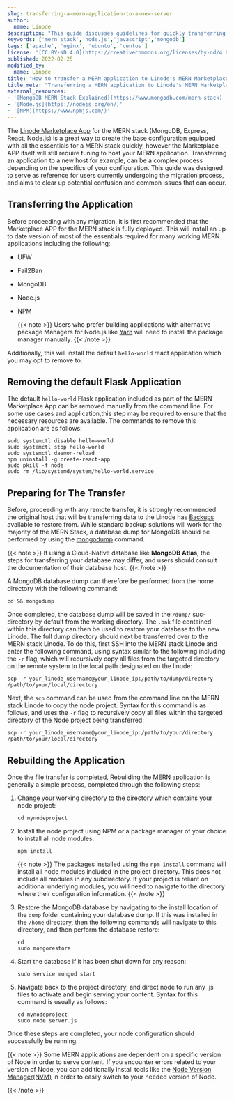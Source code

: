 ```yaml
---
slug: transferring-a-mern-application-to-a-new-server
author:
  name: Linode
description: "This guide discusses guidelines for quickly transferring a MERN stack application over to Linode built with Linode's Marketplace App."
keywords: ['mern stack','node.js','javascript','mongodb']
tags: ['apache', 'nginx', 'ubuntu', 'centos']
license: '[CC BY-ND 4.0](https://creativecommons.org/licenses/by-nd/4.0)'
published: 2022-02-25
modified_by:
  name: Linode
title: "How to transfer a MERN application to Linode's MERN Marketplace App"
title_meta: "Transferring a MERN application to Linode's MERN Marketplace App"
external_resources:
- '[MongoDB MERN Stack Explained](https://www.mongodb.com/mern-stack)'
- '[Node.js](https://nodejs.org/en/)'
- '[NPM](https://www.npmjs.com/)'
---
```


The [Linode Marketplace App](/docs/products/tools/marketplace/guides/mern-stack/) for the MERN stack (MongoDB, Express, React, Node.js) is a great way to create the base configuration equipped with all the essentials for a MERN stack quickly, however the Marketplace APP itself will still require tuning to host your MERN application. Transferring an application to a new host for example, can be a complex process depending on the specifics of your configuration. This guide was designed to serve as reference for users currently undergoing the migration process, and aims to clear up potential confusion and common issues that can occur.

## Transferring the Application

Before proceeding with any migration, it is first recommended that the Marketplace APP for the MERN stack is fully deployed. This will install an up to date version of most of the essentials required for many working MERN applications including the following:

- UFW
- Fail2Ban
- MongoDB
- Node.js
- NPM

  {{< note >}}
Users who prefer building applications with alternative package Managers for Node.js like [Yarn](/docs/guides/install-and-use-the-yarn-package-manager/) will need to install the package manager manually.
{{< /note >}}

Additionally, this will install the default `hello-world` react application which you may opt to remove to.

## Removing the default Flask Application

The default `hello-world` Flask application included as part of the MERN Marketplace App can be removed manually from the command line. For some use cases and application,this step may be required to ensure that the necessary resources are available. The commands to remove this application are as follows:

    sudo systemctl disable hello-world
    sudo systemctl stop hello-world
    sudo systemctl daemon-reload
    npm uninstall -g create-react-app
    sudo pkill -f node
    sudo rm /lib/systemd/system/hello-world.service

## Preparing for The Transfer

Before, proceeding with any remote transfer, it is strongly recommended the original host that will be transferring data to the Linode has [Backups](/docs/guides/backing-up-your-data/) available to restore from. While standard backup solutions will work for the majority of the MERN Stack, a database dump for MongoDB should be performed by using the [mongodump](https://docs.mongodb.com/database-tools/mongodump/) command.

{{< note >}}
If using a Cloud-Native database like **MongoDB Atlas**, the steps for transferring your database may differ, and users should consult the documentation of their database host.
{{< /note >}}

A MongoDB database dump can therefore be performed from the home directory with the following command:

    cd && mongodump

Once completed, the database dump will be saved in the `/dump/` suc-directory by default from the working directory. The `.bak` file contained within this directory can then be used to restore your database to the new Linode. The full dump directory should next be transferred over to the MERN stack Linode. To do this, first SSH into the MERN stack Linode and enter the following command, using syntax similar to the following including the `-r` flag, which will recursively copy all files from the targeted directory on the remote system to the local path designated on the linode:

    scp -r your_linode_username@your_linode_ip:/path/to/dump/directory /path/to/your/local/directory

Next, the `scp` command can be used from the command line on the MERN stack Linode to copy the node project. Syntax for this command is as follows, and uses the `-r` flag to recursively copy all files within the targeted directory of the Node project being transferred:

    scp -r your_linode_username@your_linode_ip:/path/to/your/directory /path/to/your/local/directory

## Rebuilding the Application

Once the file transfer is completed, Rebuilding the MERN application is generally a simple process, completed through the following steps:

1. Change your working directory to the directory which contains your node project:

       cd mynodeproject

1. Install the node project using NPM or a package manager of your choice to install all node modules:

       npm install

    {{< note >}}
The packages installed using the `npm install` command will install all node modules included in the project directory. This does not include all modules in any subdirectory. If your project is reliant on additional underlying modules, you will need to navigate to the directory where their configuration information.
{{< /note >}}

1. Restore the MongoDB database by navigating to the install location of the `dump` folder containing your database dump. If this was installed in the `/home` directory, then the following commands will navigate to this directory, and then perform the database restore:

       cd
       sudo mongorestore

1. Start the database if it has been shut down for any reason:

       sudo service mongod start

1. Navigate back to the project directory, and direct node to run any .js files to activate and begin serving your content. Syntax for this command is usually as follows:

       cd mynodeproject
       sudo node server.js

Once these steps are completed, your node configuration should successfully be running.

{{< note >}}
Some MERN applications are dependent on a specific version of Node in order to serve content. If you encounter errors related to your version of Node, you can additionally install tools like the [Node Version Manager(NVM)](/docs/guides/how-to-install-use-node-version-manager-nvm/) in order to easily switch to your needed version of Node.

{{< /note >}}













